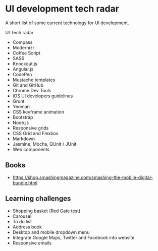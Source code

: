 UI development tech radar
=============

A short list of some current technology for UI development.

UI Tech radar

* Compass
* Modernizr
* Coffee Script
* SASS
* Knockout.js
* Angular.js
* CodePen
* Mustache templates
* Git and GitHub
* Chrome Dev Tools
* iOS UI developers guidelines 
* Grunt
* Yeoman
* CSS keyframe animation
* Bootstrap
* Node.js
* Responsive grids
* CSS Grid and Flexbox
* Markdown
* Jasmine, Mocha, QUnit / JUnit
* Web components


Books
-----
*	https://shop.smashingmagazine.com/smashing-the-mobile-digital-bundle.html

Learning challenges
-------------------

* Shopping basket (Red Gate test)
* Carousel
* To do list
* Address book
* Desktop and mobile dropdown menu
* Integrate Google Maps, Twitter and Facebook into website
* Responsive emails
